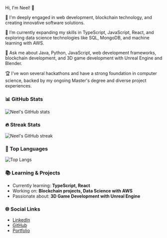 Hi, I'm Neel! 👋

🔭 I'm deeply engaged in web development, blockchain technology, and creating innovative software solutions.

🌱 I’m currently expanding my skills in TypeScript, JavaScript, React, and exploring data science technologies like SQL, MongoDB, and machine learning with AWS.

💬 Ask me about Java, Python, JavaScript, web development frameworks, blockchain development, and 3D game development with Unreal Engine and Blender.

🏆 I've won several hackathons and have a strong foundation in computer science, backed by my ongoing Master's degree and diverse project experiences.

### 📊 GitHub Stats
![Neel's GitHub stats](https://github-readme-stats.vercel.app/api?username=Neel-Dandiwala&show_icons=true&theme=blue-green)

### 🔥 Streak Stats
![Neel's GitHub streak](https://github-readme-streak-stats.herokuapp.com/?user=Neel-Dandiwala&theme=blue-green)

### 🚀 Top Languages
![Top Langs](https://github-readme-stats.vercel.app/api/top-langs/?username=Neel-Dandiwala&layout=compact&theme=blue-green)

### 📚 Learning & Projects
- Currently learning: **TypeScript, React**
- Working on: **Blockchain projects, Data Science with AWS**
- Passionate about: **3D Game Development with Unreal Engine**

### 🌐 Social Links
- [LinkedIn](https://www.linkedin.com/in/neel-dandiwala/)
- [GitHub](https://github.com/Neel-Dandiwala)
- [Portfolio](https://www.neeldandiwala.com)
